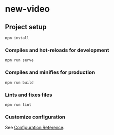 # new-video

## Project setup
```
npm install
```

### Compiles and hot-reloads for development
```
npm run serve
```

### Compiles and minifies for production
```
npm run build
```

### Lints and fixes files
```
npm run lint
```

### Customize configuration
See [Configuration Reference](https://cli.vuejs.org/config/).


<!-- 一级路由
    发现 频道 我的 搜索
 -->

 <!-- 二级路由
 
    发现页的视频
  -->
